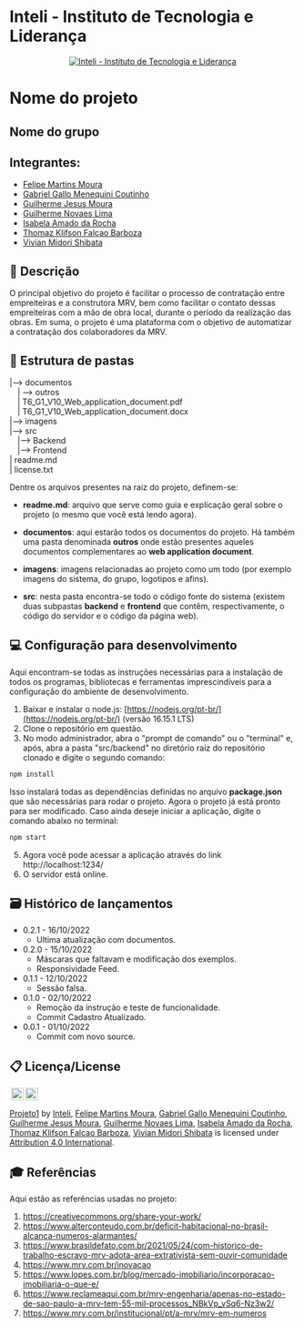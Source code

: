 # Inteli - Instituto de Tecnologia e Liderança 

<p align="center">
<a href= "https://www.inteli.edu.br/"><img src="https://www.inteli.edu.br/wp-content/uploads/2021/08/20172028/marca_1-2.png" alt="Inteli - Instituto de Tecnologia e Liderança" border="0"></a>
</p>

# Nome do projeto

## Nome do grupo

## Integrantes: 
- <a href="https://www.linkedin.com/in/felipe-martins-moura-1bbb27157/">Felipe Martins Moura</a>
- <a href="https://www.linkedin.com/in/gabriel-gallo-m-coutinho-443809232">Gabriel Gallo Menequini Coutinho</a>
- <a href="https://www.linkedin.com/in/guilherme-moura-9668821a5/">Guilherme Jesus Moura</a> 
- <a href="https://www.linkedin.com/in/guilherme-novaes-lima/">Guilherme Novaes Lima</a> 
- <a href="https://www.linkedin.com/in/isabela-amado-da-rocha-0314b4237">Isabela Amado da Rocha</a>
- <a href="https://www.linkedin.com/in/thomaz-klifson-falc%C3%A3o-barboza-046490125">Thomaz Klifson Falcao Barboza</a> 
- <a href="https://www.linkedin.com/in/vivian-shibata-311818252/">Vivian Midori Shibata</a>

## 📝 Descrição

O principal objetivo do projeto é facilitar o processo de contratação entre empreiteiras e a construtora MRV, bem como facilitar o contato dessas empreiteiras com a mão de obra local,  durante o período da realização das obras. Em suma, o projeto é uma plataforma com o objetivo de automatizar a contratação dos colaboradores da MRV.

## 📁 Estrutura de pastas

|--> documentos<br>
  &emsp;| --> outros <br>
  &emsp;| T6_G1_V10_Web_application_document.pdf<br>
  &emsp;| T6_G1_V10_Web_application_document.docx<br>
|--> imagens<br>
|--> src<br>
  &emsp;|--> Backend<br>
  &emsp;|--> Frontend<br>
| readme.md<br>
| license.txt

Dentre os arquivos presentes na raiz do projeto, definem-se:

- <b>readme.md</b>: arquivo que serve como guia e explicação geral sobre o projeto (o mesmo que você está lendo agora).

- <b>documentos</b>: aqui estarão todos os documentos do projeto. Há também uma pasta denominada <b>outros</b> onde estão presentes aqueles documentos complementares ao <b>web application document</b>.

- <b>imagens</b>: imagens relacionadas ao projeto como um todo (por exemplo imagens do sistema, do grupo, logotipos e afins).

- <b>src</b>: nesta pasta encontra-se todo o código fonte do sistema (existem duas subpastas <b>backend</b> e <b>frontend</b> que contêm, respectivamente, o código do servidor e o código da página web).

## 💻 Configuração para desenvolvimento

Aqui encontram-se todas as instruções necessárias para a instalação de todos os programas, bibliotecas e ferramentas imprescindíveis para a configuração do ambiente de desenvolvimento.

1.  Baixar e instalar o node.js:  [https://nodejs.org/pt-br/](https://nodejs.org/pt-br/) (versão 16.15.1 LTS)
2. Clone o repositório em questão.
3.  No modo administrador, abra o "prompt de comando" ou o "terminal" e, após,  abra a pasta "src/backend" no diretório raiz do repositório clonado e digite o segundo comando:

```sh
npm install
```

Isso instalará todas as dependências definidas no arquivo <b>package.json</b> que são necessárias para rodar o projeto. Agora o projeto já está pronto para ser modificado. Caso ainda deseje iniciar a aplicação, digite o comando abaixo no terminal:

```sh
npm start
```
5. Agora você pode acessar a aplicação através do link http://localhost:1234/
6. O servidor está online.

## 🗃 Histórico de lançamentos

* 0.2.1 - 16/10/2022
    * Ultima atualização com documentos.
* 0.2.0 - 15/10/2022
    * Máscaras que faltavam e modificação dos exemplos.
    * Responsividade Feed.
* 0.1.1 - 12/10/2022
	* Sessão falsa.
* 0.1.0 - 02/10/2022
	* Remoção da instrução e teste de funcionalidade.
    * Commit Cadastro Atualizado.
* 0.0.1 - 01/10/2022
    * Commit com novo source.

## 📋 Licença/License

<img style="height:22px!important;margin-left:3px;vertical-align:text-bottom;" src="https://mirrors.creativecommons.org/presskit/icons/cc.svg?ref=chooser-v1"><img style="height:22px!important;margin-left:3px;vertical-align:text-bottom;" src="https://mirrors.creativecommons.org/presskit/icons/by.svg?ref=chooser-v1"><p xmlns:cc="http://creativecommons.org/ns#" xmlns:dct="http://purl.org/dc/terms/"><a property="dct:title" rel="cc:attributionURL" href="https://github.com/2022M2T6-Inteli/Projeto1">Projeto1</a> by <a rel="cc:attributionURL dct:creator" property="cc:attributionName" href="https://github.com/InteliProjects">Inteli</a>, <a href="https://www.linkedin.com/in/felipe-martins-moura-1bbb27157/">Felipe Martins Moura</a>, <a href="https://www.linkedin.com/in/gabriel-gallo-m-coutinho-443809232">Gabriel Gallo Menequini Coutinho</a>, <a href="https://www.linkedin.com/in/guilherme-moura-9668821a5/">Guilherme Jesus Moura</a>, <a href="https://www.linkedin.com/in/guilherme-novaes-lima/">Guilherme Novaes Lima</a>, <a href="https://www.linkedin.com/in/isabela-amado-da-rocha-0314b4237">Isabela Amado da Rocha</a>, <a href="https://www.linkedin.com/in/thomaz-klifson-falc%C3%A3o-barboza-046490125">Thomaz Klifson Falcao Barboza</a>, <a href="https://www.linkedin.com/in/vivian-shibata-311818252/">Vivian Midori Shibata</a> is licensed under <a href="http://creativecommons.org/licenses/by/4.0/?ref=chooser-v1" target="_blank" rel="license noopener noreferrer" style="display:inline-block;">Attribution 4.0 International</a>.</p>

## 🎓 Referências

Aqui estão as referências usadas no projeto:

1. <https://creativecommons.org/share-your-work/>
2. <https://www.alterconteudo.com.br/deficit-habitacional-no-brasil-alcanca-numeros-alarmantes/>
3. <https://www.brasildefato.com.br/2021/05/24/com-historico-de-trabalho-escravo-mrv-adota-area-extrativista-sem-ouvir-comunidade>
4. <https://www.mrv.com.br/inovacao>
5. <https://www.lopes.com.br/blog/mercado-imobiliario/incorporacao-imobiliaria-o-que-e/>
6. <https://www.reclameaqui.com.br/mrv-engenharia/apenas-no-estado-de-sao-paulo-a-mrv-tem-55-mil-processos_NBkVp_vSq6-Nz3w2/>
7. <https://www.mrv.com.br/institucional/pt/a-mrv/mrv-em-numeros>
